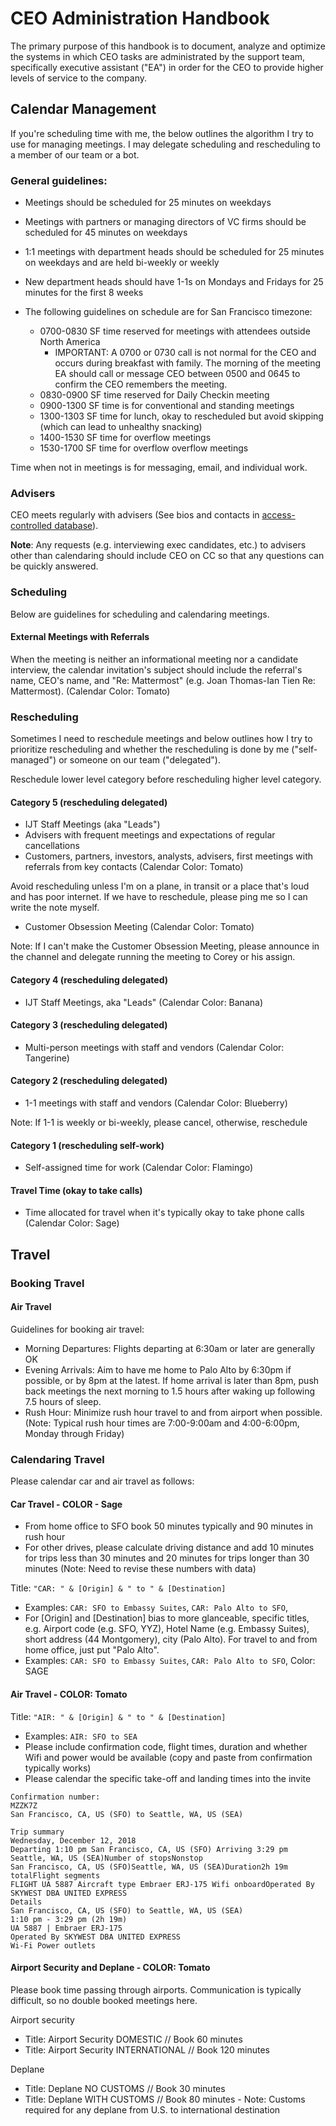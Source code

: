 # CEO Administration Handbook 

The primary purpose of this handbook is to document, analyze and optimize the systems in which CEO tasks are administrated by the support team, specifically executive assistant ("EA") in order for the CEO to provide higher levels of service to the company. 

## Calendar Management 

If you're scheduling time with me, the below outlines the algorithm I try to use for managing meetings. I may delegate scheduling and rescheduling to a member of our team or a bot. 

### General guidelines: 

- Meetings should be scheduled for 25 minutes on weekdays 
- Meetings with partners or managing directors of VC firms should be scheduled for 45 minutes on weekdays
- 1:1 meetings with department heads should be scheduled for 25 minutes on weekdays and are held bi-weekly or weekly
- New department heads should have 1-1s on Mondays and Fridays for 25 minutes for the first 8 weeks 

- The following guidelines on schedule are for San Francisco timezone: 
  - 0700-0830 SF time reserved for meetings with attendees outside North America
    - IMPORTANT: A 0700 or 0730 call is not normal for the CEO and occurs during breakfast with family. The morning of the meeting EA should call or message CEO between 0500 and 0645 to confirm the CEO remembers the meeting. 
  - 0830-0900 SF time reserved for Daily Checkin meeting     
  - 0900-1300 SF time is for conventional and standing meetings  
  - 1300-1303 SF time for lunch, okay to rescheduled but avoid skipping (which can lead to unhealthy snacking)   
  - 1400-1530 SF time for overflow meetings 
  - 1530-1700 SF time for overflow overflow meetings 

Time when not in meetings is for messaging, email, and individual work. 

### Advisers 

CEO meets regularly with advisers (See bios and contacts in [access-controlled database](https://airtable.com/shresRqSDFcqCN6lz)). 

**Note**: Any requests (e.g. interviewing exec candidates, etc.) to advisers other than calendaring should include CEO on CC so that any questions can be quickly answered. 

### Scheduling

Below are guidelines for scheduling and calendaring meetings.

#### External Meetings with Referrals

When the meeting is neither an informational meeting nor a candidate interview, the calendar invitation's subject should include the referral's name, CEO's name, and "Re: Mattermost" (e.g. Joan Thomas-Ian Tien Re: Mattermost). (Calendar Color: Tomato) 

### Rescheduling 

Sometimes I need to reschedule meetings and below outlines how I try to prioritize rescheduling and whether the rescheduling is done by me ("self-managed") or someone on our team ("delegated").

Reschedule lower level category before rescheduling higher level category.

#### Category 5 (rescheduling delegated) 

- IJT Staff Meetings (aka "Leads") 
- Advisers with frequent meetings and expectations of regular cancellations
- Customers, partners, investors, analysts, advisers, first meetings with referrals from key contacts (Calendar Color: Tomato) 

Avoid rescheduling unless I'm on a plane, in transit or a place that's loud and has poor internet. If we have to reschedule, please ping me so I can write the note myself. 

- Customer Obsession Meeting (Calendar Color: Tomato) 

Note: If I can't make the Customer Obsession Meeting, please announce in the channel and delegate running the meeting to Corey or his assign. 

#### Category 4 (rescheduling delegated) 

- IJT Staff Meetings, aka "Leads" (Calendar Color: Banana) 

#### Category 3 (rescheduling delegated) 

- Multi-person meetings with staff and vendors (Calendar Color: Tangerine) 

#### Category 2 (rescheduling delegated) 

- 1-1 meetings with staff and vendors (Calendar Color: Blueberry) 

Note: If 1-1 is weekly or bi-weekly, please cancel, otherwise, reschedule

#### Category 1 (rescheduling self-work) 

- Self-assigned time for work (Calendar Color: Flamingo) 

#### Travel Time (okay to take calls) 

- Time allocated for travel when it's typically okay to take phone calls (Calendar Color: Sage) 

## Travel 

### Booking Travel

#### Air Travel

Guidelines for booking air travel:

- Morning Departures: Flights departing at 6:30am or later are generally OK 
- Evening Arrivals: Aim to have me home to Palo Alto by 6:30pm if possible, or by 8pm at the latest. If home arrival is later than 8pm, push back meetings the next morning to 1.5 hours after waking up following 7.5 hours of sleep.
- Rush Hour: Minimize rush hour travel to and from airport when possible. (Note: Typical rush hour times are 7:00-9:00am and 4:00-6:00pm, Monday through Friday)


### Calendaring Travel

Please calendar car and air travel as follows: 

#### Car Travel - COLOR - Sage  

- From home office to SFO book 50 minutes typically and 90 minutes in rush hour 
- For other drives, please calculate driving distance and add 10 minutes for trips less than 30 minutes and 20 minutes for trips longer than 30 minutes (Note: Need to revise these numbers with data) 

Title: `"CAR: " & [Origin] & " to " & [Destination]`
- Examples: `CAR: SFO to Embassy Suites`, `CAR: Palo Alto to SFO`, 
- For [Origin] and [Destination] bias to more glanceable, specific titles, e.g. Airport code (e.g. SFO, YYZ), Hotel Name (e.g. Embassy Suites), short address (44 Montgomery), city (Palo Alto). For travel to and from home office, just put "Palo Alto".  
- Examples: `CAR: SFO to Embassy Suites`, `CAR: Palo Alto to SFO`, 
Color: SAGE 

#### Air Travel - COLOR: Tomato 
 
Title: `"AIR: " & [Origin] & " to " & [Destination]`
- Examples: `AIR: SFO to SEA`
- Please include confirmation code, flight times, duration and whether Wifi and power would be available (copy and paste from confirmation typically works) 
- Please calendar the specific take-off and landing times into the invite  

```
Confirmation number:
MZZK7Z
San Francisco, CA, US (SFO) to Seattle, WA, US (SEA)

Trip summary
Wednesday, December 12, 2018
Departing 1:10 pm San Francisco, CA, US (SFO) Arriving 3:29 pm Seattle, WA, US (SEA)Number of stopsNonstop
San Francisco, CA, US (SFO)Seattle, WA, US (SEA)Duration2h 19m totalFlight segments
FLIGHT UA 5887 Aircraft type Embraer ERJ-175 Wifi onboardOperated By SKYWEST DBA UNITED EXPRESS
Details
San Francisco, CA, US (SFO) to Seattle, WA, US (SEA)
1:10 pm - 3:29 pm (2h 19m)
UA 5887 | Embraer ERJ-175
Operated By SKYWEST DBA UNITED EXPRESS
Wi-Fi Power outlets
```

#### Airport Security and Deplane - COLOR: Tomato

Please book time passing through airports. Communication is typically difficult, so no double booked meetings here. 

Airport security 
- Title: Airport Security DOMESTIC // Book 60 minutes   
- Title: Airport Security INTERNATIONAL // Book 120 minutes

Deplane 
- Title: Deplane NO CUSTOMS // Book 30 minutes  
- Title: Deplane WITH CUSTOMS // Book 80 minutes - Note: Customs required for any deplane from U.S. to international destination


